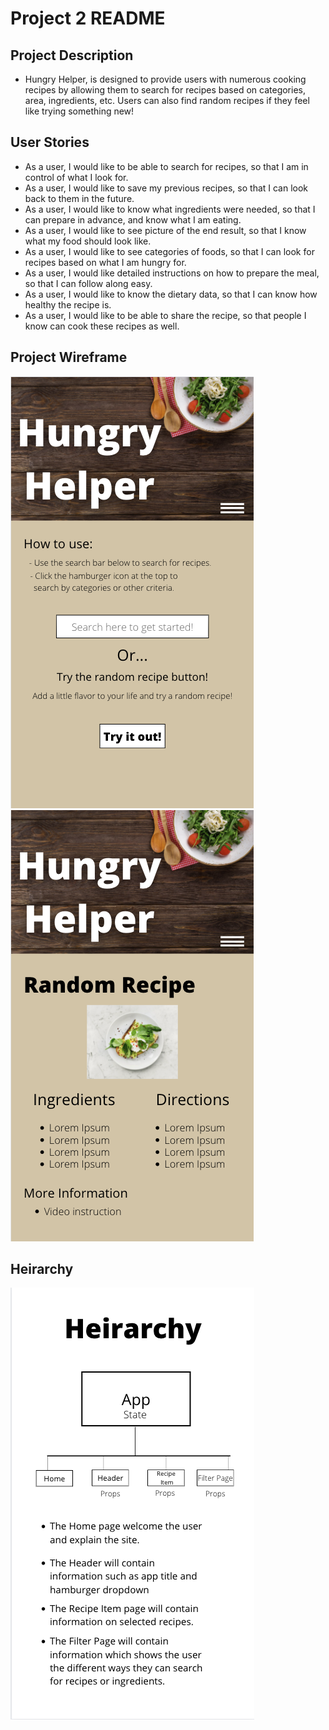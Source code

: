 # Project 2 README

## Project Description
- Hungry Helper, is designed to provide users with numerous cooking recipes by allowing them to search for recipes based on categories, area, ingredients, etc. Users can also find random recipes if they feel like trying something new!


## User Stories
- As a user, I would like to be able to search for recipes, so that I am in control of what I look for.
- As a user, I would like to save my previous recipes, so that I can look back to them in the future.
- As a user, I would like to know what ingredients were needed, so that I can prepare in advance, and know what I am eating.
- As a user, I would like to see picture of the end result, so that I know what my food should look like.
- As a user, I would like to see categories of foods, so that I can look for recipes based on what I am hungry for.
- As a user, I would like detailed instructions on how to prepare the meal, so that I can follow along easy.
- As a user, I would like to know the dietary data, so that I can know how healthy the recipe is.
- As a user, I would like to be able to share the recipe, so that people I know can cook these recipes as well.

## Project Wireframe

![Wireframe 1](src/images/wireframe2.png)
![Wireframe 2](src/images/wireframe1.png)

## Heirarchy

![Component Heirarchy](src/images/heirarchy.png)